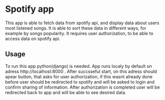 # Spotify app
This app is able to fetch data from spotify api, and display data about users most listened songs. It is able to sort these data in different ways, for example by songs popularity.
It requires user authorization, to be able to access data on spotify api.

## Usage
To run this app python(django) is needed. App runs localy by default on adress http://localhost:8000 . After succsseful start, on this adress should apear button, that
asks for user authorization, if this wasnt already done before user should be redirected to spotify and will be asked to login and confirm sharing of information.
After authorization is completed user will be redirected back to app and will be able to see desired data.

